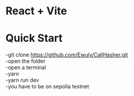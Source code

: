# React + Vite

# Quick Start
-git clone https://github.com/Ewuly/CallHasher.git  
-open the folder  
-open a terminal  
-yarn  
-yarn run dev  
-you have to be on sepolia testnet  
